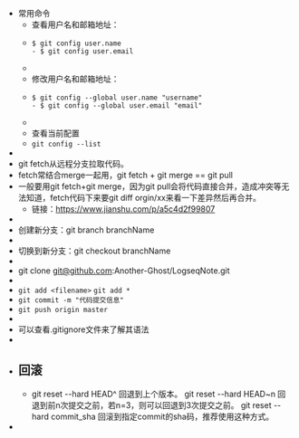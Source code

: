 - 常用命令
	- 查看用户名和邮箱地址：
	- ```
	  $ git config user.name
	  - $ git config user.email
	  ```
	-
	- 修改用户名和邮箱地址：
	- ```
	  $ git config --global user.name "username"
	  - $ git config --global user.email "email"
	  ```
	-
	- 查看当前配置
	- `git config --list`
-
- git fetch从远程分支拉取代码。
- fetch常结合merge一起用，git fetch + git merge == git pull
- 一般要用git fetch+git merge，因为git pull会将代码直接合并，造成冲突等无法知道，fetch代码下来要git
  diff orgin/xx来看一下差异然后再合并。
	- 链接：https://www.jianshu.com/p/a5c4d2f99807
-
- 创建新分支：git branch branchName
-
- 切换到新分支：git checkout branchName
-
- git clone git@github.com:Another-Ghost/LogseqNote.git
-
- `git add <filename>`
  `git add *`
- `git commit -m "代码提交信息"`
- `git push origin master`
-
- 可以查看.gitignore文件来了解其语法
-
- ## 回滚
	- git reset --hard HEAD^ 回退到上个版本。
	  git reset --hard HEAD~n 回退到前n次提交之前，若n=3，则可以回退到3次提交之前。
	  git reset --hard commit_sha 回滚到指定commit的sha码，推荐使用这种方式。
-